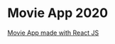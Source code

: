 <!-- @format -->

# Movie App 2020

[Movie App made with React JS](https://sungjun1116.github.io/movie_app_2020/)

